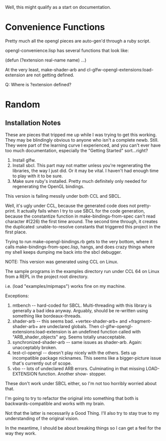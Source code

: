 Well, this might qualify as a start on documentation.

Convenience Functions
=====================

Pretty much all the opengl pieces are auto-gen'd through a ruby script.

opengl-convenience.lisp has several functions that look like:

(defun (?extension real-name name) ...)

At the very least, make-shader-arb and cl-glfw-opengl-extensions:load-extension
are not getting defined.

Q: Where is ?extension defined?


Random
======

Installation Notes
------------------

These are pieces that tripped me up while I was trying to get
this working. They may be blindingly obvious to anyone who isn't
a complete newb. Still. They were part of the learning curve I
experienced, and you can't ever have too much documentation,
especially the "Getting Started" sort...right?

1. Install glfw.
2. Install sbcl. This part may not matter unless you're regenerating
the libraries, the way I just did. Or it may be vital. I haven't
had enough time to play with it to be sure.
3. Make sure ruby's installed. Pretty much definitely only
needed for regenerating the OpenGL bindings.

This version is failing messily under both CCL and SBCL.

Well, it's ugly under CCL, because the generated code does not
pretty-print. It actually fails when I try to use SBCL for the
code generation, because the constantize function in
make-bindings-from-spec can't read character #(226) the first
time around. The second time through, it creates the duplicated
:unable-to-resolve constants that triggered this project in
the first place.

Trying to run make-opengl-bindings.rb gets to the very bottom,
where it calls make-bindings-from-spec.lisp, hangs, and does
crazy things where my shell keeps dumping me back into the
sbcl debugger.

NOTE: This version was generated using CCL on Linux.

The sample programs in the examples directory run under
CCL 64 on Linux from a REPL in the project root directory.

i.e. (load "examples/mipmaps") works fine on my machine.

Exceptions:
1. mtbench -- hard-coded for SBCL. Multi-threading with this
library is generally a bad idea anyway. Arguably, should
be re-written using something like bordeaux-threads.
2. shader-arb -- this seems bad. +vertex-shader-arb+ and
+fragment-shader-arb+ are undeclared globals. Then
cl-glfw-opengl-extensions:load-extension is an undefined
function called with "ARB_shader_objects" arg. Seems
totally unacceptable.
3. synchronized-shader-arb -- same issues as shader-arb.
Again: unacceptably broken.
4. test-cl-opengl -- doesn't play nicely with the others.
Sets up incompatible package nicknames. This seems like a
bigger-picture issue that's currently out of scope.
5. vbo -- lots of undeclared ARB errors. Culminating
in that missing LOAD-EXTENSION function. Another show-
stopper.

These don't work under SBCL either, so I'm not too
horribly worried about that.

I'm going to try to refactor the original into something
that both is backwards-compatible and works with my brain.

Not that the latter is necessarily a Good Thing. I'll also
try to stay true to my understanding of the original
vision.

In the meantime, I should be about breaking things so I
can get a feel for the way they work.
